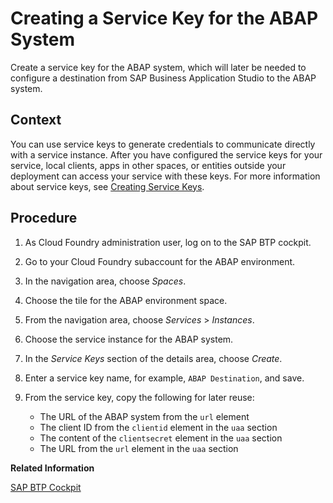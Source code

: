 <!-- loio7af8259f4b2a4a2b9ef2fa42b436fb7e -->

# Creating a Service Key for the ABAP System

Create a service key for the ABAP system, which will later be needed to configure a destination from SAP Business Application Studio to the ABAP system.



<a name="loio7af8259f4b2a4a2b9ef2fa42b436fb7e__context_dxj_dst_q2b"/>

## Context

You can use service keys to generate credentials to communicate directly with a service instance. After you have configured the service keys for your service, local clients, apps in other spaces, or entities outside your deployment can access your service with these keys. For more information about service keys, see [Creating Service Keys](https://help.sap.com/viewer/09cc82baadc542a688176dce601398de/Cloud/en-US/6fcac08409db4b0f9ad55a6acd4d31c5.html).



<a name="loio7af8259f4b2a4a2b9ef2fa42b436fb7e__steps_ztx_bpm_z2b"/>

## Procedure

1.  As Cloud Foundry administration user, log on to the SAP BTP cockpit.

2.  Go to your Cloud Foundry subaccount for the ABAP environment.

3.  In the navigation area, choose *Spaces*.

4.  Choose the tile for the ABAP environment space.

5.  From the navigation area, choose *Services* \> *Instances*.

6.  Choose the service instance for the ABAP system.

7.  In the *Service Keys* section of the details area, choose *Create*.

8.  Enter a service key name, for example, `ABAP Destination`, and save.

9.  From the service key, copy the following for later reuse:

    -   The URL of the ABAP system from the `url` element
    -   The client ID from the `clientid` element in the `uaa` section
    -   The content of the `clientsecret` element in the `uaa` section
    -   The URL from the `url` element in the `uaa` section


**Related Information**  


[SAP BTP Cockpit](https://help.sap.com/docs/btp/sap-btp-neo-environment/sap-btp-cockpit?version=Cloud)

